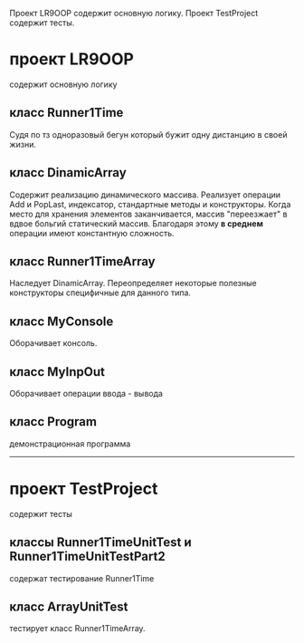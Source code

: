 Проект LR9OOP содержит основную логику.
Проект TestProject содержит тесты. 
# проект LR9OOP
содержит основную логику
## класс Runner1Time
Судя по тз одноразовый бегун который бужит одну дистанцию в своей жизни.
## класс DinamicArray<T>
Содержит реализацию динамического массива. Реализует операции Add и PopLast, индексатор, стандартные методы и конструкторы. 
Когда место для хранения элементов заканчивается, массив "переезжает" в вдвое больгий статический массив. Благодаря этому **в среднем** операции имеют константную сложность.
## класс Runner1TimeArray
Наследует DinamicArray<Runner1Time>. Переопределяет некоторые полезные конструкторы специфичные для данного типа.
## класс MyConsole
Оборачивает консоль.
## класс MyInpOut
Оборачивает операции ввода - вывода
## класс Program
демонстрационная программа
_____
# проект TestProject
содержит тесты
## классы Runner1TimeUnitTest и Runner1TimeUnitTestPart2
содержат тестирование Runner1Time
## класс ArrayUnitTest
тестирует класс Runner1TimeArray.
